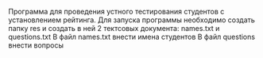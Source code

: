 Программа для проведения устного тестирования студентов с установлением рейтинга.
Для запуска программы необходимо создать папку res и создать в ней 2 тектсовых документа: names.txt и questions.txt
В файл names.txt внести имена студентов
В файл questions внести вопросы 
